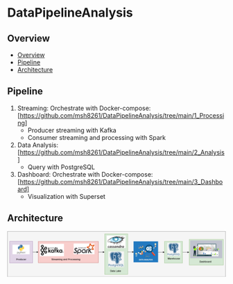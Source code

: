 # DataPipelineAnalysis

## Overview
- [Overview](#overview)
- [Pipeline](#Pipeline)
- [Architecture](#architecture)

## Pipeline 
1. Streaming: Orchestrate with Docker-compose: [https://github.com/msh8261/DataPipelineAnalysis/tree/main/1_Processing]
    - Producer streaming with Kafka
    - Consumer streaming and processing with Spark
2. Data Analysis: [https://github.com/msh8261/DataPipelineAnalysis/tree/main/2_Analysis]
    - Query with PostgreSQL
3. Dashboard: Orchestrate with Docker-compose: [https://github.com/msh8261/DataPipelineAnalysis/tree/main/3_Dashboard]
    - Visualization with Superset

## Architecture
![](images/arch.png)
